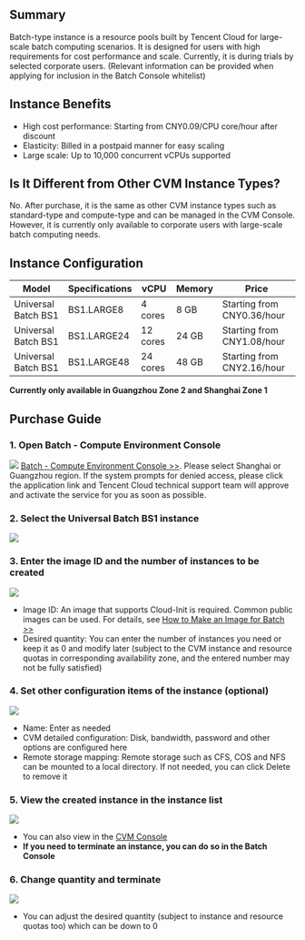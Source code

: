 ## Summary

Batch-type instance is a resource pools built by Tencent Cloud for large-scale batch computing scenarios. It is designed for users with high requirements for cost performance and scale. Currently, it is during trials by selected corporate users. (Relevant information can be provided when applying for inclusion in the Batch Console whitelist)

## Instance Benefits
* High cost performance: Starting from CNY0.09/CPU core/hour after discount
* Elasticity: Billed in a postpaid manner for easy scaling
* Large scale: Up to 10,000 concurrent vCPUs supported

## Is It Different from Other CVM Instance Types?
No. After purchase, it is the same as other CVM instance types such as standard-type and compute-type and can be managed in the CVM Console. However, it is currently only available to corporate users with large-scale batch computing needs.

## Instance Configuration

| Model | Specifications | vCPU | Memory | Price |
|---------|---------|---------|---------|---------|
| Universal Batch BS1 | BS1.LARGE8 | 4 cores | 8 GB | Starting from CNY0.36/hour |
| Universal Batch BS1 | BS1.LARGE24 | 12 cores | 24 GB | Starting from CNY1.08/hour |
| Universal Batch BS1 | BS1.LARGE48 | 24 cores | 48 GB | Starting from CNY2.16/hour |

**Currently only available in Guangzhou Zone 2 and Shanghai Zone 1**

## Purchase Guide
### 1. Open Batch - Compute Environment Console

![](https://main.qcloudimg.com/raw/9c05439bd29829925fde120b402ec167)
[Batch - Compute Environment Console >>](https://console.cloud.tencent.com/batch/env). Please select Shanghai or Guangzhou region. If the system prompts for denied access, please click the application link and Tencent Cloud technical support team will approve and activate the service for you as soon as possible.

### 2. Select the Universal Batch BS1 instance
 ![](https://main.qcloudimg.com/raw/ded6fd4bf772292adf12d0f6cf82d8cd)

### 3. Enter the image ID and the number of instances to be created
![](https://main.qcloudimg.com/raw/967bcbeb35b3ea143dcbcfad7dac9c5d)

* Image ID: An image that supports Cloud-Init is required. Common public images can be used. For details, see [How to Make an Image for Batch >>](/document/product/599/16917)
* Desired quantity: You can enter the number of instances you need or keep it as 0 and modify later (subject to the CVM instance and resource quotas in corresponding availability zone, and the entered number may not be fully satisfied)

### 4. Set other configuration items of the instance (optional)
![](https://main.qcloudimg.com/raw/3cb69c184a3877d12e2f480981a4dd0b)

* Name: Enter as needed
* CVM detailed configuration: Disk, bandwidth, password and other options are configured here
* Remote storage mapping: Remote storage such as CFS, COS and NFS can be mounted to a local directory. If not needed, you can click Delete to remove it

### 5. View the created instance in the instance list
![](https://main.qcloudimg.com/raw/32cff4046ba48ac19d233190e6732610)

* You can also view in the [CVM Console](https://console.cloud.tencent.com/cvm/index)
* **If you need to terminate an instance, you can do so in the Batch Console**

### 6. Change quantity and terminate
![](https://main.qcloudimg.com/raw/208ed5a0fc0e4ac0960ad3268ffc94d5)

* You can adjust the desired quantity (subject to instance and resource quotas too) which can be down to 0


